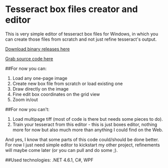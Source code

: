 # Tesseract box files creator and editor
This is very simple editor of tesseract box files for Windows, in which you can create those files from scratch and not just refine tesseract's output.

[Download binary releases here](https://github.com/EvilVir/tesseract-box-creator/releases)

[Grab source code here](https://github.com/EvilVir/tesseract-box-creator.git)

##For now you can:

1. Load any one-page image
2. Create new box file from scratch or load existing one
3. Draw directly on the image
4. Fine edit box coordinates on the grid view
5. Zoom in/out

##For now you can't:

1. Load multipage tiff (most of code is there but needs some pieces to do).
2. Train your tesseract from this editor - this is just boxes editor, nothing more for now but also much more than anything I could find on the Web.

And yes, I know that some parts of this code could/should be done better. For now I just need simple editor to kickstart my other project, refinements will maybe come later (or you can pull and do some ;).

##Used technologies:
.NET 4.6.1, C#, WPF
